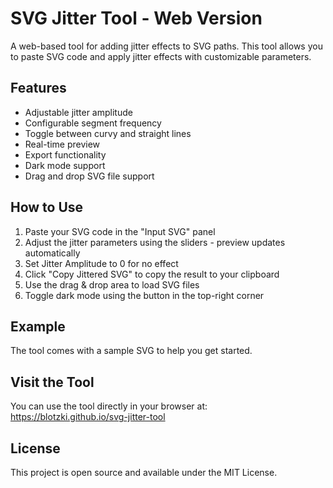 # SVG Jitter Tool - Web Version

A web-based tool for adding jitter effects to SVG paths. This tool allows you to paste SVG code and apply jitter effects with customizable parameters.

## Features

- Adjustable jitter amplitude
- Configurable segment frequency
- Toggle between curvy and straight lines
- Real-time preview
- Export functionality
- Dark mode support
- Drag and drop SVG file support

## How to Use

1. Paste your SVG code in the "Input SVG" panel
2. Adjust the jitter parameters using the sliders - preview updates automatically
3. Set Jitter Amplitude to 0 for no effect
4. Click "Copy Jittered SVG" to copy the result to your clipboard
5. Use the drag & drop area to load SVG files
6. Toggle dark mode using the button in the top-right corner

## Example

The tool comes with a sample SVG to help you get started.

## Visit the Tool

You can use the tool directly in your browser at: https://blotzki.github.io/svg-jitter-tool

## License

This project is open source and available under the MIT License.